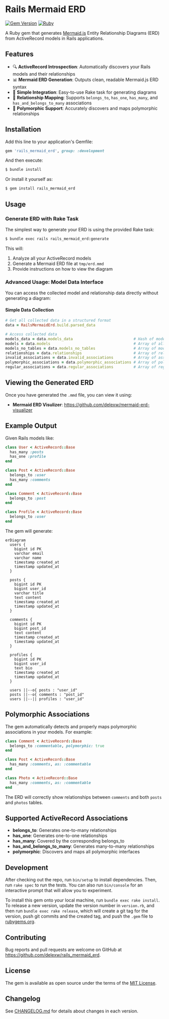 # Rails Mermaid ERD

[![Gem Version](https://badge.fury.io/rb/rails_mermaid_erd.svg)](https://badge.fury.io/rb/rails_mermaid_erd)
[![Ruby](https://github.com/delexw/rails_mermaid_erd/workflows/Ruby/badge.svg)](https://github.com/delexw/rails_mermaid_erd/actions)

A Ruby gem that generates [Mermaid.js](https://mermaid.js.org/) Entity Relationship Diagrams (ERD) from ActiveRecord models in Rails applications.

## Features

- 🔍 **ActiveRecord Introspection**: Automatically discovers your Rails models and their relationships
- 📊 **Mermaid ERD Generation**: Outputs clean, readable Mermaid.js ERD syntax
- 🚀 **Simple Integration**: Easy-to-use Rake task for generating diagrams
- 🔗 **Relationship Mapping**: Supports `belongs_to`, `has_one`, `has_many`, and `has_and_belongs_to_many` associations
- 💫 **Polymorphic Support**: Accurately discovers and maps polymorphic relationships

## Installation

Add this line to your application's Gemfile:

```ruby
gem 'rails_mermaid_erd', group: :development
```

And then execute:

```bash
$ bundle install
```

Or install it yourself as:

```bash
$ gem install rails_mermaid_erd
```

## Usage

### Generate ERD with Rake Task

The simplest way to generate your ERD is using the provided Rake task:

```bash
$ bundle exec rails rails_mermaid_erd:generate
```

This will:
1. Analyze all your ActiveRecord models
2. Generate a Mermaid ERD file at `tmp/erd.mmd`
3. Provide instructions on how to view the diagram


### Advanced Usage: Model Data Interface

You can access the collected model and relationship data directly without generating a diagram:

#### Simple Data Collection

```ruby
# Get all collected data in a structured format
data = RailsMermaidErd.build.parsed_data

# Access collected data
models_data = data.models_data                           # Hash of models having table keyed by model name
models = data.models                                     # Array of all loaded models
models_no_tables = data.models_no_tables                 # Array of models missing tables
relationships = data.relationships                       # Array of relationship objects
invalid_associations = data.invalid_associations         # Array of associations missing associated table
polymorphic_associations = data.polymorphic_associations # Array of polymorphic associations
regular_associations = data.regular_associations         # Array of regular (non-polymorphic) associations

```

## Viewing the Generated ERD

Once you have generated the `.mmd` file, you can view it using:

- **Mermaid ERD Visulizer**: https://github.com/delexw/mermaid-erd-visualizer


## Example Output

Given Rails models like:

```ruby
class User < ActiveRecord::Base
  has_many :posts
  has_one :profile
end

class Post < ActiveRecord::Base
  belongs_to :user
  has_many :comments
end

class Comment < ActiveRecord::Base
  belongs_to :post
end

class Profile < ActiveRecord::Base
  belongs_to :user
end
```

The gem will generate:

```mermaid
erDiagram
  users {
    bigint id PK
    varchar email
    varchar name
    timestamp created_at
    timestamp updated_at
  }
  
  posts {
    bigint id PK
    bigint user_id
    varchar title
    text content
    timestamp created_at
    timestamp updated_at
  }
  
  comments {
    bigint id PK
    bigint post_id
    text content
    timestamp created_at
    timestamp updated_at
  }
  
  profiles {
    bigint id PK
    bigint user_id
    text bio
    timestamp created_at
    timestamp updated_at
  }
  
  users ||--o{ posts : "user_id"
  posts ||--o{ comments : "post_id"
  users ||--|| profiles : "user_id"
```

## Polymorphic Associations

The gem automatically detects and properly maps polymorphic associations in your models. For example:

```ruby
class Comment < ActiveRecord::Base
  belongs_to :commentable, polymorphic: true
end

class Post < ActiveRecord::Base
  has_many :comments, as: :commentable
end

class Photo < ActiveRecord::Base
  has_many :comments, as: :commentable
end
```

The ERD will correctly show relationships between `comments` and both `posts` and `photos` tables.

## Supported ActiveRecord Associations

- **belongs_to**: Generates one-to-many relationships
- **has_one**: Generates one-to-one relationships  
- **has_many**: Covered by the corresponding belongs_to
- **has_and_belongs_to_many**: Generates many-to-many relationships
- **polymorphic**: Discovers and maps all polymorphic interfaces

## Development

After checking out the repo, run `bin/setup` to install dependencies. Then, run `rake spec` to run the tests. You can also run `bin/console` for an interactive prompt that will allow you to experiment.

To install this gem onto your local machine, run `bundle exec rake install`. To release a new version, update the version number in `version.rb`, and then run `bundle exec rake release`, which will create a git tag for the version, push git commits and the created tag, and push the `.gem` file to [rubygems.org](https://rubygems.org).

## Contributing

Bug reports and pull requests are welcome on GitHub at https://github.com/delexw/rails_mermaid_erd.

## License

The gem is available as open source under the terms of the [MIT License](https://opensource.org/licenses/MIT).

## Changelog

See [CHANGELOG.md](CHANGELOG.md) for details about changes in each version. 